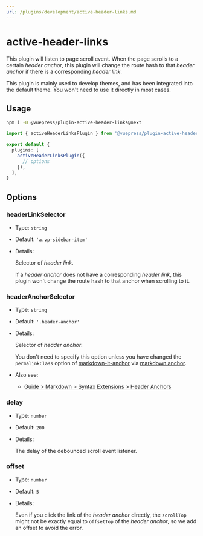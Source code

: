 ```yaml
---
url: /plugins/development/active-header-links.md
---
```

# active-header-links

This plugin will listen to page scroll event. When the page scrolls to a certain *header anchor*, this plugin will change the route hash to that *header anchor* if there is a corresponding *header link*.

This plugin is mainly used to develop themes, and has been integrated into the default theme. You won't need to use it directly in most cases.

## Usage

```bash
npm i -D @vuepress/plugin-active-header-links@next
```

```ts title=".vuepress/config.ts"
import { activeHeaderLinksPlugin } from '@vuepress/plugin-active-header-links'

export default {
  plugins: [
    activeHeaderLinksPlugin({
      // options
    }),
  ],
}
```

## Options

### headerLinkSelector

* Type: `string`

* Default: `'a.vp-sidebar-item'`

* Details:

  Selector of *header link*.

  If a *header anchor* does not have a corresponding *header link*, this plugin won't change the route hash to that anchor when scrolling to it.

### headerAnchorSelector

* Type: `string`

* Default: `'.header-anchor'`

* Details:

  Selector of *header anchor*.

  You don't need to specify this option unless you have changed the `permalinkClass` option of [markdown-it-anchor](https://github.com/valeriangalliat/markdown-it-anchor#readme) via [markdown.anchor](https://vuejs.press/reference/config.html#markdown-anchor).

* Also see:
  * [Guide > Markdown > Syntax Extensions > Header Anchors](https://vuejs.press/guide/markdown.html#header-anchors)

### delay

* Type: `number`

* Default: `200`

* Details:

  The delay of the debounced scroll event listener.

### offset

* Type: `number`

* Default: `5`

* Details:

  Even if you click the link of the *header anchor* directly, the `scrollTop` might not be exactly equal to `offsetTop` of the *header anchor*, so we add an offset to avoid the error.
